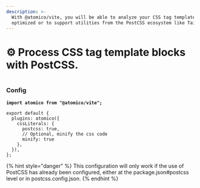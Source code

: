 ```yaml
---
description: >-
  With @atomico/vite, you will be able to analyze your CSS tag template to be
  optimized or to support utilities from the PostCSS ecosystem like Tailwind.
---
```


# ⚙ Process CSS tag template blocks with PostCSS.

<figure><img src="../../.gitbook/assets/Group 259.png" alt=""><figcaption></figcaption></figure>

### Config

<pre class="language-javascript"><code class="lang-javascript"><strong>import atomico from "@atomico/vite";
</strong>
export default {
  plugins: atomico({
    cssLiterals: { 
      postcss: true,
      // Optional, minify the css code
      minify: true
    },
  }),
};
</code></pre>

{% hint style="danger" %}
This configuration will only work if the use of PostCSS has already been configured, either at the package.json#postcss level or in postcss.config.json.
{% endhint %}
